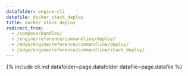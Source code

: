```yaml
---
datafolder: engine-cli
datafile: docker_stack_deploy
title: docker stack deploy
redirect_from:
  - /compose/bundles/
  - /engine/reference/commandline/deploy/
  - /edge/engine/reference/commandline/deploy/
  - /edge/engine/reference/commandline/stack_deploy/
---
```

<!--
This page is automatically generated from Docker's source code. If you want to
suggest a change to the text that appears here, open a ticket or pull request
in the source repository on GitHub:

https://github.com/docker/cli
-->

{% include cli.md datafolder=page.datafolder datafile=page.datafile %}
